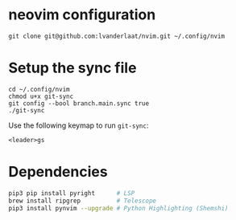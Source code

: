 # neovim configuration

    git clone git@github.com:lvanderlaat/nvim.git ~/.config/nvim

# Setup the sync file

    cd ~/.config/nvim
    chmod u+x git-sync
    git config --bool branch.main.sync true
    ./git-sync

Use the following keymap to run `git-sync`:

    <leader>gs

# Dependencies

```bash
pip3 pip install pyright      # LSP
brew install ripgrep          # Telescope
pip3 install pynvim --upgrade # Python Highlighting (Shemshi)
```

